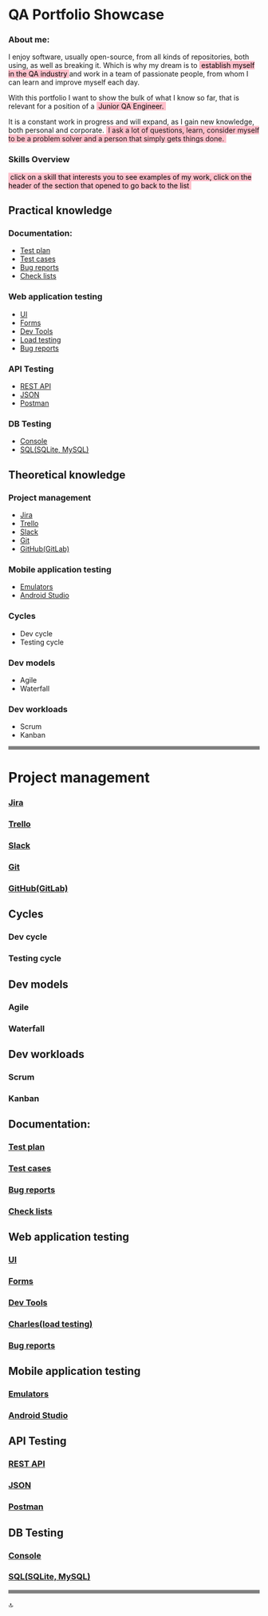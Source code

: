 # QA Portfolio Showcase
### About me:
<p>I enjoy software, usually open-source, from all kinds of repositories, both using, as well as breaking it. 
Which is why my dream is to <mark style="background-color:pink">‎ establish myself in the QA industry 
</mark> and work in a team of passionate people, from whom I can learn and improve myself each day.</p><p>With this portfolio I want to show the bulk of what I know so far, 
that is relevant for a position of a <mark style="background-color:pink">‎ Junior QA Engineer. 
‎</mark> </p><p>It is a constant work in progress and will expand, as I gain new knowledge, both personal and corporate. <span style="background-color:pink">‎ 
I ask a lot of questions, learn, consider myself to be a problem solver and a person that simply gets things done. ‎</span></p>

### Skills Overview
<mark style="background-color:pink">‎ click on a skill that interests you to see examples of my work, 
click on the header of the section that opened to go back to the list ‎ </mark>


## Practical knowledge
### Documentation:
* [Test plan](#test-plan)
* [Test cases](#test-cases)
* [Bug reports](#bug-reports)
* [Check lists](#check-lists)
### Web application testing
* [UI](#ui)
* [Forms](#forms)
* [Dev Tools](#dev-tools)
* [Load testing](#charlesload-testing)
* [Bug reports](#bug-reports)
### API Testing
* [REST API](#rest-api)
* [JSON](#json)
* [Postman](#postman)
### DB Testing
* [Console](#console)
* [SQL(SQLite, MySQL)](#sqlsqlite-mysql)

## Theoretical knowledge
### Project management
* [Jira](#jira)
* [Trello](#trello)
* [Slack](#slack)
* [Git](#git)
* [GitHub(GitLab)](#githubgitlab)
### Mobile application testing
* [Emulators](#emulators)
* [Android Studio](#android-studio)
###  Cycles
* Dev cycle
* Testing cycle
###  Dev models
* Agile
* Waterfall
### Dev workloads
* Scrum
* Kanban

<hr style="border: none; height: 7px; background-color: grey;">

# Project management
### [Jira](#project-management)
### [Trello](#project-management)
### [Slack](#project-management)
### [Git](#project-management)
### [GitHub(GitLab)](#project-management)
##  Cycles
### Dev cycle
### Testing cycle
##  Dev models
### Agile
### Waterfall
## Dev workloads
### Scrum
### Kanban
## Documentation:
### [Test plan](#documentation)
### [Test cases](#documentation)
### [Bug reports](#documentation)
### [Check lists](#documentation)
## Web application testing
### [UI](#web-application-testing)
### [Forms](#web-application-testing)
### [Dev Tools](#web-application-testing)
### [Charles(load testing)](#web-application-testing)
### [Bug reports](#web-application-testing)
## Mobile application testing
### [Emulators](#mobile-application-testing)
### [Android Studio](#mobile-application-testing)
## API Testing
### [REST API](#api-testing)
### [JSON](#api-testing)
### [Postman](#api-testing)
## DB Testing
### [Console](#db-testing)
### [SQL(SQLite, MySQL)](#db-testing)


<hr style="border: none; height: 7px; background-color: grey;">

 :top:
